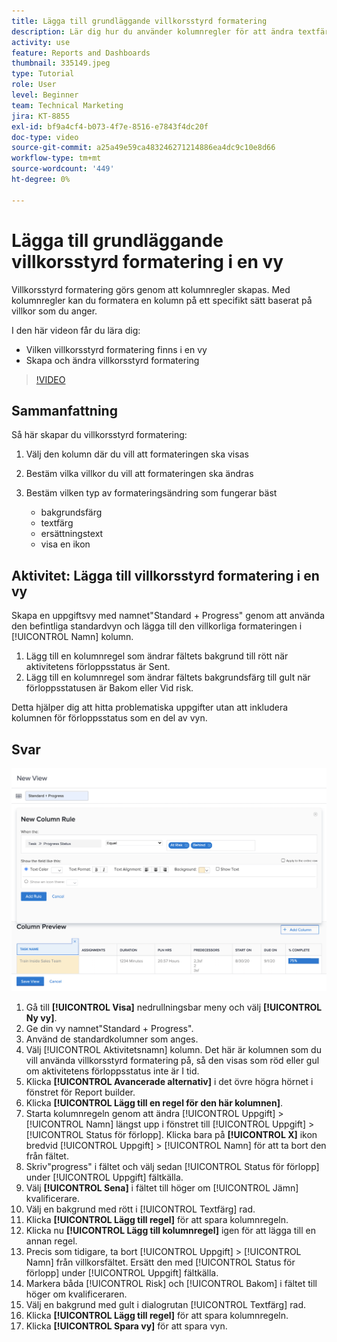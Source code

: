 ```yaml
---
title: Lägga till grundläggande villkorsstyrd formatering
description: Lär dig hur du använder kolumnregler för att ändra textfärg, formatering och bakgrundsfärger i en rapport eller vy, baserat på villkor som du anger.
activity: use
feature: Reports and Dashboards
thumbnail: 335149.jpeg
type: Tutorial
role: User
level: Beginner
team: Technical Marketing
jira: KT-8855
exl-id: bf9a4cf4-b073-4f7e-8516-e7843f4dc20f
doc-type: video
source-git-commit: a25a49e59ca483246271214886ea4dc9c10e8d66
workflow-type: tm+mt
source-wordcount: '449'
ht-degree: 0%

---
```


# Lägga till grundläggande villkorsstyrd formatering i en vy

Villkorsstyrd formatering görs genom att kolumnregler skapas. Med kolumnregler kan du formatera en kolumn på ett specifikt sätt baserat på villkor som du anger.

I den här videon får du lära dig:

* Vilken villkorsstyrd formatering finns i en vy
* Skapa och ändra villkorsstyrd formatering

>[!VIDEO](https://video.tv.adobe.com/v/335149/?quality=12&learn=on)

## Sammanfattning

Så här skapar du villkorsstyrd formatering:

1. Välj den kolumn där du vill att formateringen ska visas
1. Bestäm vilka villkor du vill att formateringen ska ändras
1. Bestäm vilken typ av formateringsändring som fungerar bäst

   * bakgrundsfärg
   * textfärg
   * ersättningstext
   * visa en ikon

## Aktivitet: Lägga till villkorsstyrd formatering i en vy

Skapa en uppgiftsvy med namnet&quot;Standard + Progress&quot; genom att använda den befintliga standardvyn och lägga till den villkorliga formateringen i [!UICONTROL Namn] kolumn.

1. Lägg till en kolumnregel som ändrar fältets bakgrund till rött när aktivitetens förloppsstatus är Sent.
1. Lägg till en kolumnregel som ändrar fältets bakgrundsfärg till gult när förloppsstatusen är Bakom eller Vid risk.

Detta hjälper dig att hitta problematiska uppgifter utan att inkludera kolumnen för förloppsstatus som en del av vyn.

## Svar

![En bild av skärmen för att skapa en ny kolumnregel](assets/conditional-formatting-exercise.png)

1. Gå till **[!UICONTROL Visa]** nedrullningsbar meny och välj **[!UICONTROL Ny vy]**.
1. Ge din vy namnet&quot;Standard + Progress&quot;.
1. Använd de standardkolumner som anges.
1. Välj [!UICONTROL Aktivitetsnamn] kolumn. Det här är kolumnen som du vill använda villkorsstyrd formatering på, så den visas som röd eller gul om aktivitetens förloppsstatus inte är I tid.
1. Klicka **[!UICONTROL Avancerade alternativ]** i det övre högra hörnet i fönstret för Report builder.
1. Klicka **[!UICONTROL Lägg till en regel för den här kolumnen]**.
1. Starta kolumnregeln genom att ändra [!UICONTROL Uppgift] > [!UICONTROL Namn] längst upp i fönstret till [!UICONTROL Uppgift] > [!UICONTROL Status för förlopp]. Klicka bara på **[!UICONTROL X]** ikon bredvid [!UICONTROL Uppgift] > [!UICONTROL Namn] för att ta bort den från fältet.
1. Skriv&quot;progress&quot; i fältet och välj sedan [!UICONTROL Status för förlopp] under [!UICONTROL Uppgift] fältkälla.
1. Välj **[!UICONTROL Sena]** i fältet till höger om [!UICONTROL Jämn] kvalificerare.
1. Välj en bakgrund med rött i [!UICONTROL Textfärg] rad.
1. Klicka **[!UICONTROL Lägg till regel]** för att spara kolumnregeln.
1. Klicka nu **[!UICONTROL Lägg till kolumnregel]** igen för att lägga till en annan regel.
1. Precis som tidigare, ta bort [!UICONTROL Uppgift] > [!UICONTROL Namn] från villkorsfältet. Ersätt den med [!UICONTROL Status för förlopp] under [!UICONTROL Uppgift] fältkälla.
1. Markera båda [!UICONTROL Risk] och [!UICONTROL Bakom] i fältet till höger om kvalificeraren.
1. Välj en bakgrund med gult i dialogrutan [!UICONTROL Textfärg] rad.
1. Klicka **[!UICONTROL Lägg till regel]** för att spara kolumnregeln.
1. Klicka **[!UICONTROL Spara vy]** för att spara vyn.
